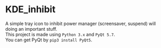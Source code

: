 # KDE_inhibit
A simple tray icon to inhibit power manager (screensaver, suspend) will doing an important stuff.
<br/>
This project is made using `Python 3.x` and `PyQt 5.7`.
<br />
You can get PyQt by `pip3 install PyQt5`.
